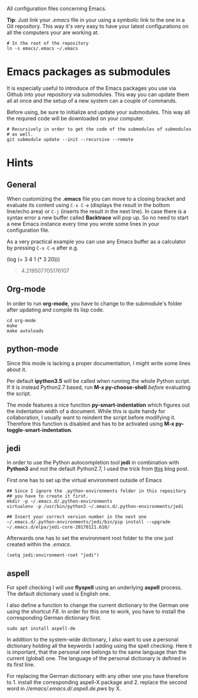 All configuration files concerning Emacs.

**Tip**: Just link your *.emacs* file in your using a symbolic link to the one in a Git repository. This way it's very easy to have your latest configurations on all the computers your are working at.

```
# In the root of the repository
ln -s emacs/.emacs ~/.emacs
```

# Emacs packages as submodules

It is especially useful to introduce of the Emacs packages you use via Github into your repository via submodules. This way you can update them all at once and the setup of a new system can a couple of commands.

Before using, be sure to initialize and update your submodules. This way all the required code will be downloaded on your computer.

```
# Recursively in order to get the code of the submodules of submodules
# as well.
git submodule update --init --recursive --remote
```

# Hints

## General

When customizing the **.emacs** file you can move to a closing bracket and evaluate its content using `C-x C-e` (displays the result in the bottom line/echo area) or `C-j` (inserts the result in the next line). In case there is a syntax error a new buffer called **Backtrace** will pop up. So no need to start a new Emacs instance every time you wrote some lines in your configuration file.

As a very practical example you can use any Emacs buffer as a calculator by pressing `C-x C-e` after e.g.

(log (+ 3 4 1 (* 3 20)))
> 4.219507705176107


## Org-mode

In order to run **org-mode**, you have to change to the submodule's folder after updating and compile its lisp code.

```
cd org-mode
make
make autoloads
```

## python-mode

Since this mode is lacking a proper documentation, I might write some lines about it.

Per default **ipython3.5** will be called when running the whole Python script. If it is instead Python2.7 based, run **M-x py-choose-shell** *before* evaluating the script.

The mode features a nice function **py-smart-indentation** which figures out the indentation width of a document. While this is quite handy for collaboration, I usually want to reindent the script before modifying it. Therefore this function is disabled and has to be activated using **M-x py-toggle-smart-indentation**.

## jedi

In order to use the Python autocompletion tool **jedi** in combination with **Python3** and not the default Python2.7, I used the trick from [this](https://archive.zhimingwang.org/blog/2015-04-26-using-python-3-with-emacs-jedi.html) blog post.

First one has to set up the virtual environment outside of Emacs
```
## Since I ignore the .python-environments folder in this repository
## you have to create it first.
mkdir -p ~/.emacs.d/.python-environments
virtualenv -p /usr/bin/python3 ~/.emacs.d/.python-environments/jedi

## Insert your correct version number in the next one
~/.emacs.d/.python-environments/jedi/bin/pip install --upgrade ~/.emacs.d/elpa/jedi-core-20170121.610/
```
Afterwards one has to set the environment root folder to the one just created within the *.emacs*.

```
(setq jedi:environment-root "jedi")
```

## aspell

For spell checking I will use **flyspell** using an underlying **aspell** process. The default dictionary used is English one.

I also define a function to change the current dictionary to the German one using the shortcut *F8*. In order for this one to work, you have to install the corresponding German dictionary first.

```
sudo apt install aspell-de
```

In addition to the system-wide dictionary, I also want to use a personal dictionary holding all the keywords I adding using the spell checking. Here it is important, that the personal one belongs to the same language than the current (global) one. The language of the personal dictionary is defined in its first line.

For replacing the German dictionary with any other one you have therefore to 1. install the corresponding aspell-X package and 2. replace the second word in *//emacs/.emacs.d/.aspell.de.pws* by X.

